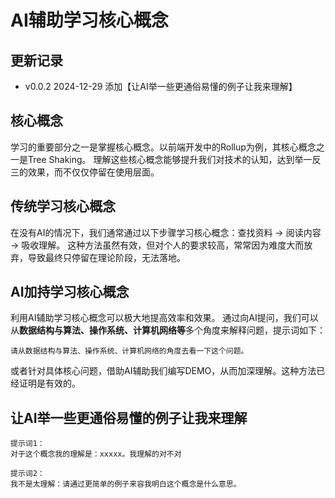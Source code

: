 # AI辅助学习核心概念

## 更新记录
- v0.0.2 2024-12-29 添加【让AI举一些更通俗易懂的例子让我来理解】


## 核心概念
学习的重要部分之一是掌握核心概念。以前端开发中的Rollup为例，其核心概念之一是Tree Shaking。
理解这些核心概念能够提升我们对技术的认知，达到举一反三的效果，而不仅仅停留在使用层面。

## 传统学习核心概念
在没有AI的情况下，我们通常通过以下步骤学习核心概念：查找资料 -> 阅读内容 -> 吸收理解。
这种方法虽然有效，但对个人的要求较高，常常因为难度大而放弃，导致最终只停留在理论阶段，无法落地。

## AI加持学习核心概念
利用AI辅助学习核心概念可以极大地提高效率和效果。
通过向AI提问，我们可以从**数据结构与算法、操作系统、计算机网络等**多个角度来解释问题，提示词如下：
```
请从数据结构与算法、操作系统、计算机网络的角度去看一下这个问题。
```
或者针对具体核心问题，借助AI辅助我们编写DEMO，从而加深理解。这种方法已经证明是有效的。


## 让AI举一些更通俗易懂的例子让我来理解
```
提示词1：
对于这个概念我的理解是：xxxxx。我理解的对不对

提示词2：
我不是太理解：请通过更简单的例子来容我明白这个概念是什么意思。
```

